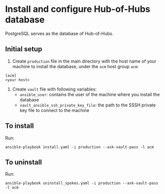 # Install and configure Hub-of-Hubs database

PostgreSQL serves as the database of Hub-of-Hubs.

## Initial setup

1. Create `production` file in the main directory with the host name of your machine to install the database, under the `acm` host group `acm`:

  ```
  [acm]
  <your host>
  ```

1.  Create `vault` file with following variables:
    - `ansible_user`: contains the user of the machine where you install the database
    - `vault_ansible_ssh_private_key_file`: the path to the SSSH private key file to connect to the machine

## To install

Run:

```
ansible-playbook install.yaml -i production --ask-vault-pass -l acm
```

## To uninstall

Run:

```
ansible-playbook uninstall_spokes.yaml -i production --ask-vault-pass -l acm
```
